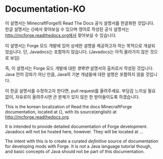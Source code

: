 # Documentation-KO
이 설명서는 MinecraftForge의 Read The Docs 공식 설명서를 한글화한 것입니다.
한글 설명서는 {}에서 찾아보실 수 있으며 영어로 작성된 공식 설명서는 http://mcforge.readthedocs.org에서 찾아보실 수 있습니다.

이 설명서는 Forge 모드 개발에 있어 상세한 설명을 제공하고자 하는 목적으로 개설되었습니다. 단, Javadocs는 포함하지 않습니다. (Javadocs는 아직 올라가지 않은 것으로 보임)

즉, 이 설명서는 Forge 모드 개발에 대한 *명확한* 설명서의 출처로서 작성된 것입니다.
Java 언어 강좌가 아닌 만큼, Java의 기본 개념들에 대한 설명은 포함하지 않을 것입니다.

이 한글 설명서를 수정하고자 한다면, pull request를 올려주세요. 부담감 느끼실 필요 없이, 자유로이 올려주시면 큰 문제가 있지 않은 한 받아들이도록 하겠습니다.

This is the korean localization of Read the docs MinecraftForge documentation,
located at {}, with its source(english) at http://mcforge.readthedocs.org.

It is intended to provide detailed documentation of Forge development. Javadocs will not be hosted here, however. They will be located at ...

The intent with this is to create a curated *definitive* source of documentation for developing mods with Forge. It is not a Java language tutorial though, and basic concepts of Java should not be part of this documentation.
